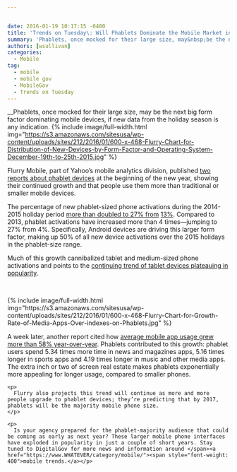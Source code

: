 ```yaml
---


date: 2016-01-19 10:17:15 -0400
title: 'Trends on Tuesday\: Will Phablets Dominate the Mobile Market in 2017?'
summary: 'Phablets, once mocked for their large size, may&nbsp;be the next big form factor dominating mobile devices, if new data from the holiday season is any indication. Flurry Mobile, part of Yahoo&amp;#8217;s mobile analytics division, published two reports about phablet devices at the beginning of the new year, showing their continued growth and that people use'
authors: [wsullivan]
categories:
  - Mobile
tag:
  - mobile
  - mobile gov
  - MobileGov
  - Trends on Tuesday
---
```


__Phablets, once mocked for their large size, may be the next big form factor dominating mobile devices, if new data from the holiday season is any indication. 
{% include image/full-width.html img="https://s3.amazonaws.com/sitesusa/wp-content/uploads/sites/212/2016/01/600-x-468-Flurry-Chart-for-Distribution-of-New-Devices-by-Form-Factor-and-Operating-System-December-19th-to-25th-2015.jpg" %} 

Flurry Mobile, part of Yahoo&#8217;s mobile analytics division, published [two reports about phablet devices](https://developer.yahoo.com/) at the beginning of the new year, showing their continued growth and that people use them more than traditional or smaller mobile devices.

The percentage of new phablet-sized phone activations during the 2014-2015 holiday period [more than doubled to 27% from](http://flurrymobile.tumblr.com/post/136133865650/pha-la-la-a-real-phabulous-holiday) </span><span style="font-weight: 400"><a href="http://flurrymobile.tumblr.com/post/136133865650/pha-la-la-a-real-phabulous-holiday">13%</a>. Compared to 2013, phablet activations have increased more than 4 times—jumping to 27% from 4%. Specifically, Android devices are driving this larger form factor, making up 50% of all new device activations over the 2015 holidays in the phablet-size range.</p> 

<p>
  Much of this growth cannibalized tablet and medium-sized phone activations and points to the </span><a href="http://qz.com/560538/if-you-dont-have-a-tablet-by-now-you-probably-never-will/"><span style="font-weight: 400">continuing trend of tablet devices plateauing in popularity</span></a><span style="font-weight: 400">. </p> 
  
  <p>
    &nbsp;
  </p> 
{% include image/full-width.html img="https://s3.amazonaws.com/sitesusa/wp-content/uploads/sites/212/2016/01/600-x-468-Flurry-Chart-for-Growth-Rate-of-Media-Apps-Over-indexes-on-Phablets.jpg" %} 
  
  <p>
    A week later, another report </span><span style="font-weight: 400">cited how <a href="http://flurrymobile.tumblr.com/post/136677391508/stateofmobile2015">average mobile app usage grew more than 58% year-over-year</a>. Phablets contributed to this growth: phablet users spend 5.34 times more time in news and magazines apps, 5.16 times longer in sports apps and 4.19 times longer in music and other media apps. The extra inch or two of screen real estate makes phablets exponentially more appealing for longer usage, compared to smaller phones.</p> 
    
    <p>
      Flurry also projects this trend will continue as more and more people upgrade to phablet devices; they’re predicting that by 2017, phablets will be the majority mobile phone size.
    </p>
    
    <p>
      Is your agency prepared for the phablet-majority audience that could be coming as early as next year? These larger mobile phone interfaces have exploded in popularity in just a couple of short years. Stay tuned to DigitalGov for more news and information around </span><a href="https://www.WHATEVER/category/mobile/"><span style="font-weight: 400">mobile trends.</a></p>